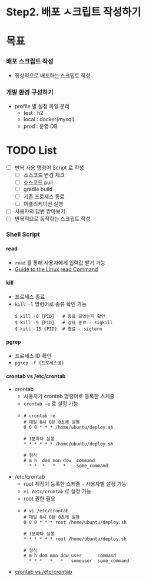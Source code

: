 # Step2. 배포 ㅅ크립트 작성하기

# 목표

### 배포 스크립트 작성

- 정상적으로 배포하는 스크립트 작성

### 개발 환경 구성하기

- profile 별 설정 파일 분리
    - test : h2
    - local : docker(mysql)
    - prod : 운영 DB

# TODO List

- [ ] 반복 사용 명령어 Script 로 작성
  - [ ] 소스코드 변경 체크
  - [ ] 소스코드 pull
  - [ ] gradle build
  - [ ] 기존 프로세스 종료
  - [ ] 어플리케이션 실행
- [ ] 사용자의 답변 받아보기
- [ ] 반복적으로 동작하는 스크립트 작성

### Shell Script
#### read
- `read` 를 통해 사용자에게 입력값 받기 가능
- [Guide to the Linux read Command](https://www.baeldung.com/linux/read-command)

#### kill
- 프로세스 종료
- `kill -l` 명령어로 종류 확인 가능
  ```shell
  $ kill -0 {PID}   # 종료 되었는지 확인
  $ kill -9 {PID}   # 강제 종료 - sigkill
  $ kill -15 {PID}  # 종료 - sigterm
  ```

#### pgrep
- 프로세스 ID 확인
- `pgrep -f {프로세스명}`

#### crontab vs /etc/crontab
- crontab
  - 사용자가 crontab 명령어로 등록한 스케줄
  - `crontab -e` 로 설정 가능
  - ```shell
    # crontab -e
    # 매일 0시 0분 0초에 실행
    0 0 0 * * * /home/ubuntu/deploy.sh
    
    # 1분마다 실행
    * * * * * * /home/ubuntu/deploy.sh
  
    # 형식
    # m h  dom mon dow  command
      * *  *   *   *    some_command
    ```
- /etc/crontab
  - root 계정이 등록한 스케줄 - 사용자별 설정 가능
  - `vi /etc/crontab` 로 설정 가능
  - root 권한 필요
  - ```shell
    # vi /etc/crontab
    # 매일 0시 0분 0초에 실행
    0 0 0 * * * root /home/ubuntu/deploy.sh
    
    # 1분마다 실행
    * * * * * * root /home/ubuntu/deploy.sh
  
    # 형식
    # m h dom mon dow user      command
      * * *   *   *   someuser  some_command
    ```
- [crontab vs /etc/crontab](https://stackoverflow.com/questions/22203120/cronjob-entry-in-crontab-e-vs-etc-crontab-which-one-is-better)